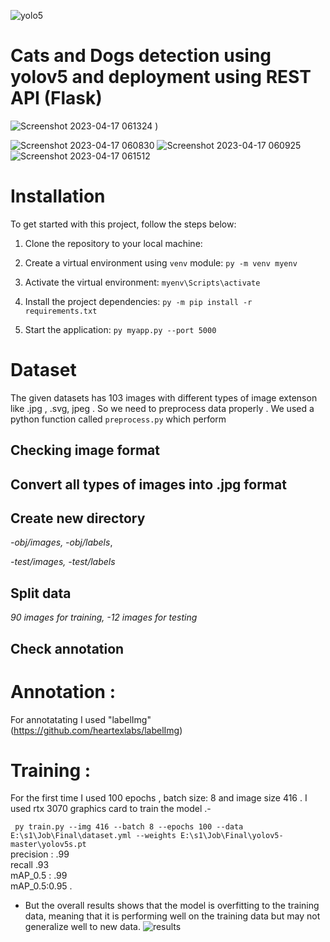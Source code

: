 ![yolo5](https://user-images.githubusercontent.com/33355278/232350798-3ce7af8c-ab21-402d-beb5-8e931f9d9d4b.jpg)


# Cats and Dogs detection using yolov5 and deployment using REST API (Flask)
![Screenshot 2023-04-17 061324](https://user-images.githubusercontent.com/33355278/232351759-12253d57-61f0-4c2f-bd05-2450684bf371.png)
)



![Screenshot 2023-04-17 060830](https://user-images.githubusercontent.com/33355278/232352004-a08de8c9-57d0-4433-bcf7-b312b5452362.png)
![Screenshot 2023-04-17 060925](https://user-images.githubusercontent.com/33355278/232352007-d0cb8706-22fe-4e6f-be45-35fef1c06f35.png)
![Screenshot 2023-04-17 061512](https://user-images.githubusercontent.com/33355278/232352008-e08a9bba-e441-46b6-8abe-9b1d52d7315e.png)


# Installation


To get started with this project, follow the steps below:

1. Clone the repository to your local machine:


2. Create a virtual environment using `venv` module:
  `py -m venv myenv`

3. Activate the virtual environment:
  `myenv\Scripts\activate`

4. Install the project dependencies:
  `py -m pip install -r requirements.txt`

5. Start the application:
  `py myapp.py --port 5000`



# Dataset 
The given datasets has 103 images with different types of image extenson like .jpg , .svg, jpeg . So we need to preprocess data properly . We used a python function called `preprocess.py` which perform 
## Checking image format 
## Convert all types of images into .jpg format
## Create new directory 
*-obj/images,
-obj/labels*,

*-test/images,
-test/labels*

## Split data 
*90 images for training,
-12 images for testing* 

## Check annotation 

# Annotation : 
For annotatating I used "labelImg" (https://github.com/heartexlabs/labelImg)





# Training : 
For the first time I used 100 epochs , batch size: 8 and image size  416 . I used rtx 3070 graphics card to train the model .-

`
py train.py --img 416 --batch 8 --epochs 100 --data E:\s1\Job\Final\dataset.yml --weights E:\s1\Job\Final\yolov5-master\yolov5s.pt`
</br> precision : .99
</br>recall .93 
</br> mAP_0.5 : .99 
</br> mAP_0.5:0.95 . 

- But the overall results shows  that the model is overfitting to the training data, meaning that it is performing well on the training data but may not generalize well to new data.
![results](https://user-images.githubusercontent.com/33355278/232404960-525fb434-1303-4d27-af17-d8cd99f93b73.png)
